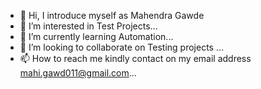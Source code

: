 - 👋 Hi, I introduce myself as Mahendra Gawde
- 👀 I’m interested in Test Projects...
- 🌱 I’m currently learning Automation...
- 💞️ I’m looking to collaborate on Testing projects ...
- 📫 How to reach me kindly contact on my email address mahi.gawd011@gmail.com...

<!---
mahiqatest/mahiqatest is a ✨ special ✨ repository because its `README.md` (this file) appears on your GitHub profile.
You can click the Preview link to take a look at your changes.
--->

